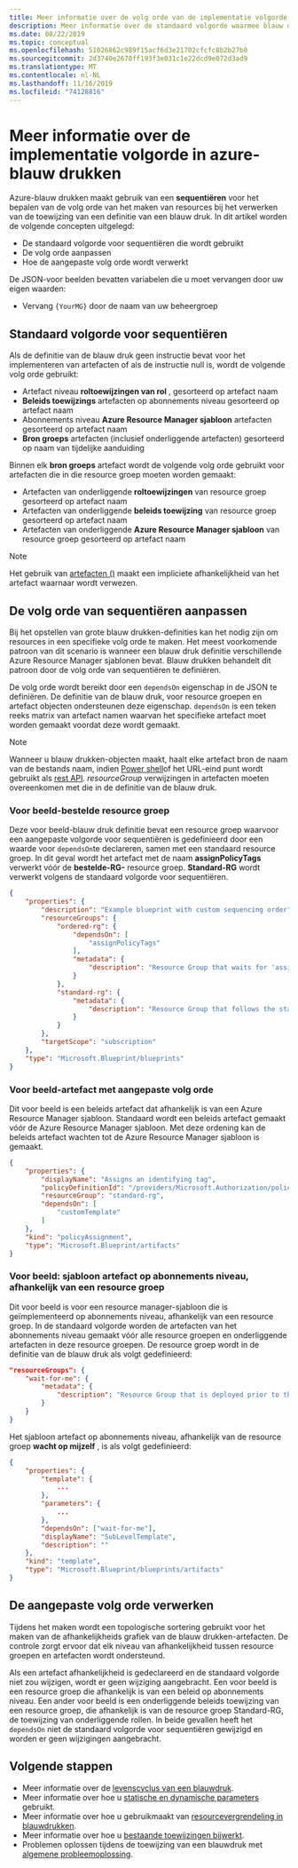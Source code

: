 ```yaml
---
title: Meer informatie over de volg orde van de implementatie volgorde
description: Meer informatie over de standaard volgorde waarmee blauw drukken artefacten worden geïmplementeerd tijdens een blauw druk-toewijzing en het aanpassen van de implementatie volgorde.
ms.date: 08/22/2019
ms.topic: conceptual
ms.openlocfilehash: 51026862c989f15acf6d3e21702cfcfc8b2b27b0
ms.sourcegitcommit: 2d3740e2670ff193f3e031c1e22dcd9e072d3ad9
ms.translationtype: MT
ms.contentlocale: nl-NL
ms.lasthandoff: 11/16/2019
ms.locfileid: "74128816"
---
```

# <a name="understand-the-deployment-sequence-in-azure-blueprints"></a>Meer informatie over de implementatie volgorde in azure-blauw drukken

Azure-blauw drukken maakt gebruik van een **sequentiëren** voor het bepalen van de volg orde van het maken van resources bij het verwerken van de toewijzing van een definitie van een blauw druk. In dit artikel worden de volgende concepten uitgelegd:

- De standaard volgorde voor sequentiëren die wordt gebruikt
- De volg orde aanpassen
- Hoe de aangepaste volg orde wordt verwerkt

De JSON-voor beelden bevatten variabelen die u moet vervangen door uw eigen waarden:

- Vervang `{YourMG}` door de naam van uw beheergroep

## <a name="default-sequencing-order"></a>Standaard volgorde voor sequentiëren

Als de definitie van de blauw druk geen instructie bevat voor het implementeren van artefacten of als de instructie null is, wordt de volgende volg orde gebruikt:

- Artefact niveau **roltoewijzingen van rol** , gesorteerd op artefact naam
- **Beleids toewijzings** artefacten op abonnements niveau gesorteerd op artefact naam
- Abonnements niveau **Azure Resource Manager sjabloon** artefacten gesorteerd op artefact naam
- **Bron groeps** artefacten (inclusief onderliggende artefacten) gesorteerd op naam van tijdelijke aanduiding

Binnen elk **bron groeps** artefact wordt de volgende volg orde gebruikt voor artefacten die in die resource groep moeten worden gemaakt:

- Artefacten van onderliggende **roltoewijzingen** van resource groep gesorteerd op artefact naam
- Artefacten van onderliggende **beleids toewijzing** van resource groep gesorteerd op artefact naam
- Artefacten van onderliggende **Azure Resource Manager sjabloon** van resource groep gesorteerd op artefact naam

> [!NOTE]
> Het gebruik van [artefacten ()](../reference/blueprint-functions.md#artifacts) maakt een impliciete afhankelijkheid van het artefact waarnaar wordt verwezen.

## <a name="customizing-the-sequencing-order"></a>De volg orde van sequentiëren aanpassen

Bij het opstellen van grote blauw drukken-definities kan het nodig zijn om resources in een specifieke volg orde te maken. Het meest voorkomende patroon van dit scenario is wanneer een blauw druk definitie verschillende Azure Resource Manager sjablonen bevat. Blauw drukken behandelt dit patroon door de volg orde van sequentiëren te definiëren.

De volg orde wordt bereikt door een `dependsOn` eigenschap in de JSON te definiëren. De definitie van de blauw druk, voor resource groepen en artefact objecten ondersteunen deze eigenschap. `dependsOn` is een teken reeks matrix van artefact namen waarvan het specifieke artefact moet worden gemaakt voordat deze wordt gemaakt.

> [!NOTE]
> Wanneer u blauw drukken-objecten maakt, haalt elke artefact bron de naam van de bestands naam, indien [Power shell](/powershell/module/az.blueprint/new-azblueprintartifact)of het URL-eind punt wordt gebruikt als [rest API](/rest/api/blueprints/artifacts/createorupdate).
> _resourceGroup_ verwijzingen in artefacten moeten overeenkomen met die in de definitie van de blauw druk.

### <a name="example---ordered-resource-group"></a>Voor beeld-bestelde resource groep

Deze voor beeld-blauw druk definitie bevat een resource groep waarvoor een aangepaste volgorde voor sequentiëren is gedefinieerd door een waarde voor `dependsOn`te declareren, samen met een standaard resource groep. In dit geval wordt het artefact met de naam **assignPolicyTags** verwerkt vóór de **bestelde-RG-** resource groep.
**Standard-RG** wordt verwerkt volgens de standaard volgorde voor sequentiëren.

```json
{
    "properties": {
        "description": "Example blueprint with custom sequencing order",
        "resourceGroups": {
            "ordered-rg": {
                "dependsOn": [
                    "assignPolicyTags"
                ],
                "metadata": {
                    "description": "Resource Group that waits for 'assignPolicyTags' creation"
                }
            },
            "standard-rg": {
                "metadata": {
                    "description": "Resource Group that follows the standard sequence ordering"
                }
            }
        },
        "targetScope": "subscription"
    },
    "type": "Microsoft.Blueprint/blueprints"
}
```

### <a name="example---artifact-with-custom-order"></a>Voor beeld-artefact met aangepaste volg orde

Dit voor beeld is een beleids artefact dat afhankelijk is van een Azure Resource Manager sjabloon. Standaard wordt een beleids artefact gemaakt vóór de Azure Resource Manager sjabloon. Met deze ordening kan de beleids artefact wachten tot de Azure Resource Manager sjabloon is gemaakt.

```json
{
    "properties": {
        "displayName": "Assigns an identifying tag",
        "policyDefinitionId": "/providers/Microsoft.Authorization/policyDefinitions/2a0e14a6-b0a6-4fab-991a-187a4f81c498",
        "resourceGroup": "standard-rg",
        "dependsOn": [
            "customTemplate"
        ]
    },
    "kind": "policyAssignment",
    "type": "Microsoft.Blueprint/artifacts"
}
```

### <a name="example---subscription-level-template-artifact-depending-on-a-resource-group"></a>Voor beeld: sjabloon artefact op abonnements niveau, afhankelijk van een resource groep

Dit voor beeld is voor een resource manager-sjabloon die is geïmplementeerd op abonnements niveau, afhankelijk van een resource groep. In de standaard volgorde worden de artefacten van het abonnements niveau gemaakt vóór alle resource groepen en onderliggende artefacten in deze resource groepen. De resource groep wordt in de definitie van de blauw druk als volgt gedefinieerd:

```json
"resourceGroups": {
    "wait-for-me": {
        "metadata": {
            "description": "Resource Group that is deployed prior to the subscription level template artifact"
        }
    }
}
```

Het sjabloon artefact op abonnements niveau, afhankelijk van de resource groep **wacht op mijzelf** , is als volgt gedefinieerd:

```json
{
    "properties": {
        "template": {
            ...
        },
        "parameters": {
            ...
        },
        "dependsOn": ["wait-for-me"],
        "displayName": "SubLevelTemplate",
        "description": ""
    },
    "kind": "template",
    "type": "Microsoft.Blueprint/blueprints/artifacts"
}
```

## <a name="processing-the-customized-sequence"></a>De aangepaste volg orde verwerken

Tijdens het maken wordt een topologische sortering gebruikt voor het maken van de afhankelijkheids grafiek van de blauw drukken-artefacten. De controle zorgt ervoor dat elk niveau van afhankelijkheid tussen resource groepen en artefacten wordt ondersteund.

Als een artefact afhankelijkheid is gedeclareerd en de standaard volgorde niet zou wijzigen, wordt er geen wijziging aangebracht. Een voor beeld is een resource groep die afhankelijk is van een beleid op abonnements niveau. Een ander voor beeld is een onderliggende beleids toewijzing van een resource groep, die afhankelijk is van de resource groep Standard-RG, de toewijzing van onderliggende rollen. In beide gevallen heeft het `dependsOn` niet de standaard volgorde voor sequentiëren gewijzigd en worden er geen wijzigingen aangebracht.

## <a name="next-steps"></a>Volgende stappen

- Meer informatie over de [levenscyclus van een blauwdruk](lifecycle.md).
- Meer informatie over hoe u [statische en dynamische parameters](parameters.md) gebruikt.
- Meer informatie over hoe u gebruikmaakt van [resourcevergrendeling in blauwdrukken](resource-locking.md).
- Meer informatie over hoe u [bestaande toewijzingen bijwerkt](../how-to/update-existing-assignments.md).
- Problemen oplossen tijdens de toewijzing van een blauwdruk met [algemene probleemoplossing](../troubleshoot/general.md).